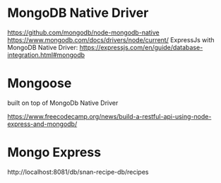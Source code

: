 # MongoDB Native Driver

https://github.com/mongodb/node-mongodb-native
https://www.mongodb.com/docs/drivers/node/current/
ExpressJs with MongoDB Native Driver: https://expressjs.com/en/guide/database-integration.html#mongodb

# Mongoose

built on top of MongoDb Native Driver

https://www.freecodecamp.org/news/build-a-restful-api-using-node-express-and-mongodb/

# Mongo Express

http://localhost:8081/db/snan-recipe-db/recipes
